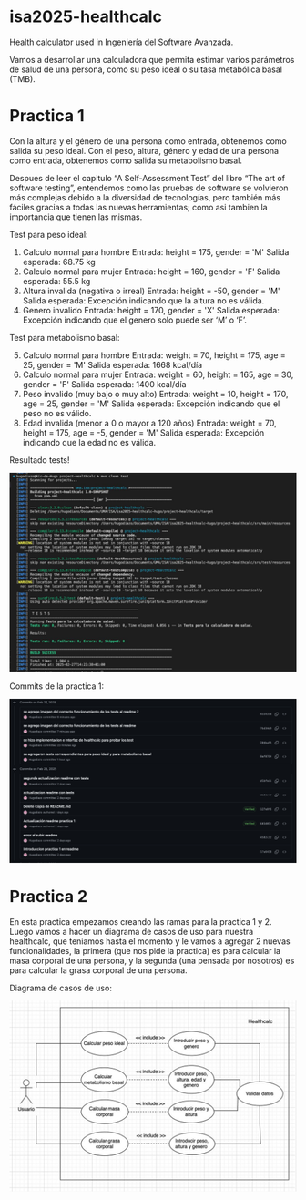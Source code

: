 # isa2025-healthcalc
Health calculator used in Ingeniería del Software Avanzada.

Vamos a desarrollar una calculadora que permita estimar varios parámetros de salud de una persona,
como su peso ideal o su tasa metabólica basal (TMB).

# Practica 1

Con la altura y el género de una persona como entrada, obtenemos como salida su peso ideal.
Con el peso, altura, género y edad de una persona como entrada, obtenemos como salida su metabolismo basal.

Despues de leer el capitulo “A Self-Assessment Test” del libro “The art of software testing”, entendemos como las pruebas de software se volvieron más complejas debido a la diversidad de tecnologías, pero también más fáciles gracias a todas las nuevas herramientas; como asi tambien la importancia que tienen las mismas.


Test para peso ideal:

1.	Calculo normal para hombre
Entrada: height = 175, gender = 'M'
Salida esperada: 68.75 kg
2.	Calculo normal para mujer
Entrada: height = 160, gender = 'F'
Salida esperada: 55.5 kg
3.	Altura invalida (negativa o irreal)
Entrada: height = -50, gender = 'M'
Salida esperada: Excepción indicando que la altura no es válida.
4.	Genero invalido
Entrada: height = 170, gender = 'X'
Salida esperada: Excepción indicando que el genero solo puede ser ‘M’ o ‘F’.

Test para metabolismo basal:

5.	Calculo normal para hombre
Entrada: weight = 70, height = 175, age = 25, gender = 'M'
Salida esperada: 1668 kcal/día
6.	Calculo normal para mujer
Entrada: weight = 60, height = 165, age = 30, gender = 'F'
Salida esperada: 1400 kcal/día
7.	Peso invalido (muy bajo o muy alto)
Entrada: weight = 10, height = 170, age = 25, gender = 'M'
Salida esperada: Excepción indicando que el peso no es válido.
8.	Edad invalida (menor a 0 o mayor a 120 años)
Entrada: weight = 70, height = 175, age = -5, gender = 'M'
Salida esperada: Excepción indicando que la edad no es válida.



Resultado tests!


![Resultado tests! ](project-healthcalc/Imagenes/resultado-tests.jpg)


Commits de la practica 1:


![Commits de la practica 1: ](project-healthcalc/Imagenes/commits-practica-1.png)


# Practica 2

En esta practica empezamos creando las ramas para la practica 1 y 2.
Luego vamos a hacer un diagrama de casos de uso para nuestra healthcalc, que teniamos hasta el momento y le vamos a agregar 2 nuevas funcionalidades, la primera (que nos pide la practica) es para calcular la masa corporal de una persona, y la segunda (una pensada por nosotros) es para calcular la grasa corporal de una persona.

Diagrama de casos de uso:


![Diagrama de casos de uso: ](project-healthcalc/Imagenes/caso-de-uso.jpg)